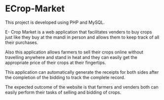 # ECrop-Market
This project is developed using PHP and MySQL.

E- Crop Market is a web application that facilitates venders to buy crops just like they buy at the mandi in person and allows them to keep track of all their purchases.

Also this application allows farmers to sell their crops online without travelling anywhere and stand in heat and they can easily get the appropriate price of their crops at their fingertips.

This application can automatically generate the receipts for both sides after the completion of the bidding to track the complete record.

The expected outcome of the website is that farmers and venders both can easily perform their tasks of selling and bidding of crops.
